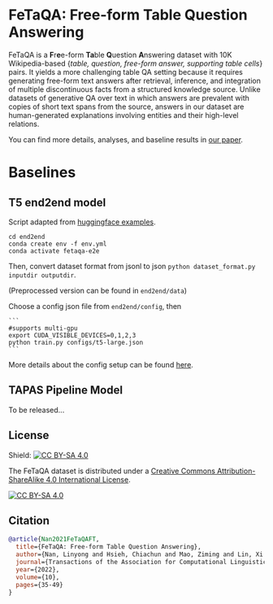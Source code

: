 # FeTaQA: Free-form Table Question Answering

FeTaQA is a **F**r**e**e-form **Ta**ble **Q**uestion **A**nswering dataset with 10K Wikipedia-based {*table, question, free-form answer, supporting table cells*} pairs. It yields a more challenging table QA setting because it requires generating free-form text answers after retrieval, inference, and integration of multiple discontinuous facts from a structured knowledge source. Unlike datasets of generative QA over text in which answers are prevalent with copies of short text spans from the source, answers in our dataset are human-generated explanations involving entities and their high-level relations.

You can find more details, analyses, and baseline results in [our paper](https://direct.mit.edu/tacl/article/doi/10.1162/tacl_a_00446/109273/FeTaQA-Free-form-Table-Question-Answering).

# Baselines

## T5 end2end model
Script adapted from [huggingface examples](https://github.com/huggingface/transformers/blob/master/examples/seq2seq/run_seq2seq.py).

```
cd end2end
conda create env -f env.yml
conda activate fetaqa-e2e
```
Then, convert dataset format from jsonl to json `python dataset_format.py inputdir outputdir`. 

(Preprocessed version can be found in `end2end/data`)

Choose a config json file from `end2end/config`, then

    ```
    #supports multi-gpu
    export CUDA_VISIBLE_DEVICES=0,1,2,3
    python train.py configs/t5-large.json
    ```
More details about the config setup can be found [here](https://github.com/Yale-LILY/FeTaQA/tree/main/end2end).

## TAPAS Pipeline Model
To be released...


## License
Shield: [![CC BY-SA 4.0][cc-by-sa-shield]][cc-by-sa]

The FeTaQA dataset is distributed under a
[Creative Commons Attribution-ShareAlike 4.0 International License][cc-by-sa].

[![CC BY-SA 4.0][cc-by-sa-image]][cc-by-sa]

[cc-by-sa]: http://creativecommons.org/licenses/by-sa/4.0/
[cc-by-sa-image]: https://licensebuttons.net/l/by-sa/4.0/88x31.png
[cc-by-sa-shield]: https://img.shields.io/badge/License-CC%20BY--SA%204.0-lightgrey.svg


## Citation
```bibtex
@article{Nan2021FeTaQAFT,
  title={FeTaQA: Free-form Table Question Answering},
  author={Nan, Linyong and Hsieh, Chiachun and Mao, Ziming and Lin, Xi Victoria and Verma, Neha and Zhang, Rui and Kryściński, Wojciech and Schoelkopf, Hailey and Kong, Riley and Tang, Xiangru and Mutuma, Mutethia and Rosand, Ben and Trindade, Isabel and Bandaru, Renusree and Cunningham, Jacob and Xiong, Caiming and Radev, Dragomir},
  journal={Transactions of the Association for Computational Linguistics},
  year={2022},
  volume={10},
  pages={35-49}
}
```
